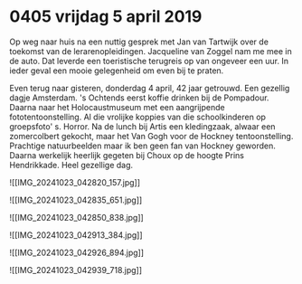 # 0405 vrijdag 5 april 2019
Op weg naar huis na een nuttig gesprek met Jan van Tartwijk over de toekomst van de lerarenopleidingen. Jacqueline van Zoggel nam me mee in de auto. Dat leverde een toeristische terugreis op van ongeveer een uur. In ieder geval een mooie gelegenheid om even bij te praten.

Even terug naar gisteren, donderdag 4 april, 42 jaar getrouwd. Een gezellig dagje Amsterdam. 's Ochtends eerst koffie drinken bij de Pompadour. Daarna naar het Holocaustmuseum met een aangrijpende fototentoonstelling. Al die vrolijke koppies van die schoolkinderen op groepsfoto' s. Horror. Na de lunch bij Artis een kledingzaak, alwaar een zomercolbert gekocht, maar het Van Gogh voor de Hockney tentoonstelling. Prachtige natuurbeelden maar ik ben geen fan van Hockney geworden. Daarna werkelijk heerlijk gegeten bij Choux op de hoogte Prins Hendrikkade. Heel gezellige dag. 

![[IMG_20241023_042820_157.jpg]]

![[IMG_20241023_042835_651.jpg]]

![[IMG_20241023_042850_838.jpg]]

![[IMG_20241023_042913_384.jpg]]

![[IMG_20241023_042926_894.jpg]]

![[IMG_20241023_042939_718.jpg]]
